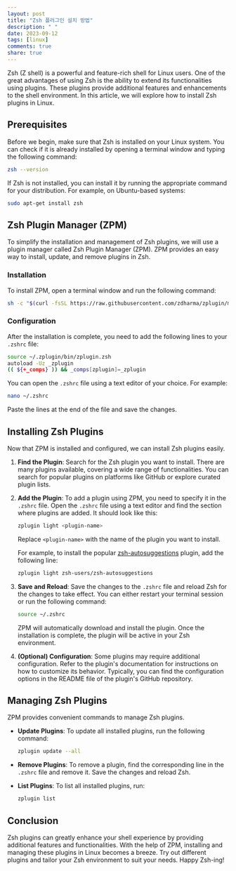 ```yaml
---
layout: post
title: "Zsh 플러그인 설치 방법"
description: " "
date: 2023-09-12
tags: [linux]
comments: true
share: true
---
```


Zsh (Z shell) is a powerful and feature-rich shell for Linux users. One of the great advantages of using Zsh is the ability to extend its functionalities using plugins. These plugins provide additional features and enhancements to the shell environment. In this article, we will explore how to install Zsh plugins in Linux.

## Prerequisites

Before we begin, make sure that Zsh is installed on your Linux system. You can check if it is already installed by opening a terminal window and typing the following command:

```bash
zsh --version
```

If Zsh is not installed, you can install it by running the appropriate command for your distribution. For example, on Ubuntu-based systems:

```bash
sudo apt-get install zsh
```

## Zsh Plugin Manager (ZPM)

To simplify the installation and management of Zsh plugins, we will use a plugin manager called Zsh Plugin Manager (ZPM). ZPM provides an easy way to install, update, and remove plugins in Zsh.

### Installation

To install ZPM, open a terminal window and run the following command:

```bash
sh -c "$(curl -fsSL https://raw.githubusercontent.com/zdharma/zplugin/master/doc/install.sh)"
```

### Configuration

After the installation is complete, you need to add the following lines to your `.zshrc` file:

```bash
source ~/.zplugin/bin/zplugin.zsh
autoload -Uz _zplugin
(( ${+_comps} )) && _comps[zplugin]=_zplugin
```

You can open the `.zshrc` file using a text editor of your choice. For example:

```bash
nano ~/.zshrc
```

Paste the lines at the end of the file and save the changes.

## Installing Zsh Plugins

Now that ZPM is installed and configured, we can install Zsh plugins easily.

1. **Find the Plugin**: Search for the Zsh plugin you want to install. There are many plugins available, covering a wide range of functionalities. You can search for popular plugins on platforms like GitHub or explore curated plugin lists.

2. **Add the Plugin**: To add a plugin using ZPM, you need to specify it in the `.zshrc` file. Open the `.zshrc` file using a text editor and find the section where plugins are added. It should look like this:

   ```bash
   zplugin light <plugin-name>
   ```

   Replace `<plugin-name>` with the name of the plugin you want to install.

   For example, to install the popular [zsh-autosuggestions](https://github.com/zsh-users/zsh-autosuggestions) plugin, add the following line:

   ```bash
   zplugin light zsh-users/zsh-autosuggestions
   ```

3. **Save and Reload**: Save the changes to the `.zshrc` file and reload Zsh for the changes to take effect. You can either restart your terminal session or run the following command:

   ```bash
   source ~/.zshrc
   ```

   ZPM will automatically download and install the plugin. Once the installation is complete, the plugin will be active in your Zsh environment.

4. **(Optional) Configuration**: Some plugins may require additional configuration. Refer to the plugin's documentation for instructions on how to customize its behavior. Typically, you can find the configuration options in the README file of the plugin's GitHub repository.

## Managing Zsh Plugins

ZPM provides convenient commands to manage Zsh plugins.

- **Update Plugins**: To update all installed plugins, run the following command:

  ```bash
  zplugin update --all
  ```

- **Remove Plugins**: To remove a plugin, find the corresponding line in the `.zshrc` file and remove it. Save the changes and reload Zsh.

- **List Plugins**: To list all installed plugins, run:

  ```bash
  zplugin list
  ```

## Conclusion

Zsh plugins can greatly enhance your shell experience by providing additional features and functionalities. With the help of ZPM, installing and managing these plugins in Linux becomes a breeze. Try out different plugins and tailor your Zsh environment to suit your needs. Happy Zsh-ing!